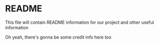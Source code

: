 # README

This file will contain README information for our project and other useful information

Oh yeah, there's gonna be some credit info here too
